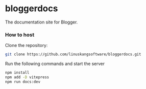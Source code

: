 # bloggerdocs
The documentation site for Blogger.

### How to host

Clone the repository:
```bash
git clone https://github.com/linuskangsoftware/bloggerdocs.git
```

Run the following commands and start the server

```bash
npm install
npm add -D vitepress
npm run docs:dev
```
